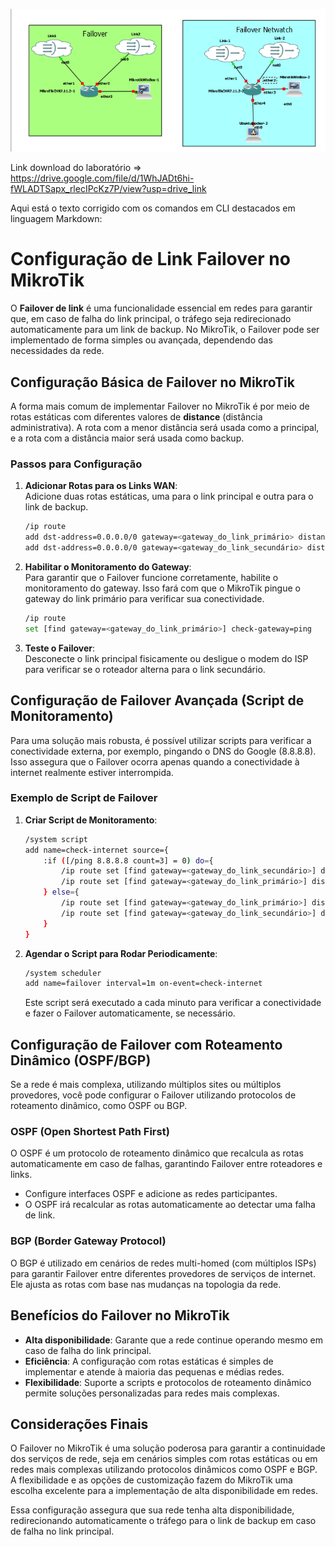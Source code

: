 
![Minha imagem](https://github.com/mateusfilipeferraz/Redes-e-infraestrutura/blob/main/Link%20Failover/Link%20Failover.png)


Link download do laboratório => https://drive.google.com/file/d/1WhJADt6hi-fWLADTSapx_rlecIPcKz7P/view?usp=drive_link

Aqui está o texto corrigido com os comandos em CLI destacados em linguagem Markdown:

# Configuração de Link Failover no MikroTik

O **Failover de link** é uma funcionalidade essencial em redes para garantir que, em caso de falha do link principal, o tráfego seja redirecionado automaticamente para um link de backup. No MikroTik, o Failover pode ser implementado de forma simples ou avançada, dependendo das necessidades da rede.

## Configuração Básica de Failover no MikroTik

A forma mais comum de implementar Failover no MikroTik é por meio de rotas estáticas com diferentes valores de **distance** (distância administrativa). A rota com a menor distância será usada como a principal, e a rota com a distância maior será usada como backup.

### Passos para Configuração

1. **Adicionar Rotas para os Links WAN**:  
   Adicione duas rotas estáticas, uma para o link principal e outra para o link de backup.

   ```bash
   /ip route
   add dst-address=0.0.0.0/0 gateway=<gateway_do_link_primário> distance=1
   add dst-address=0.0.0.0/0 gateway=<gateway_do_link_secundário> distance=2
   ```

2. **Habilitar o Monitoramento do Gateway**:  
   Para garantir que o Failover funcione corretamente, habilite o monitoramento do gateway. Isso fará com que o MikroTik pingue o gateway do link primário para verificar sua conectividade.

   ```bash
   /ip route
   set [find gateway=<gateway_do_link_primário>] check-gateway=ping
   ```

3. **Teste o Failover**:  
   Desconecte o link principal fisicamente ou desligue o modem do ISP para verificar se o roteador alterna para o link secundário.

## Configuração de Failover Avançada (Script de Monitoramento)

Para uma solução mais robusta, é possível utilizar scripts para verificar a conectividade externa, por exemplo, pingando o DNS do Google (8.8.8.8). Isso assegura que o Failover ocorra apenas quando a conectividade à internet realmente estiver interrompida.

### Exemplo de Script de Failover

1. **Criar Script de Monitoramento**:

   ```bash
   /system script
   add name=check-internet source={
       :if ([/ping 8.8.8.8 count=3] = 0) do={
           /ip route set [find gateway=<gateway_do_link_secundário>] distance=1;
           /ip route set [find gateway=<gateway_do_link_primário>] distance=2;
       } else={
           /ip route set [find gateway=<gateway_do_link_primário>] distance=1;
           /ip route set [find gateway=<gateway_do_link_secundário>] distance=2;
       }
   }
   ```

2. **Agendar o Script para Rodar Periodicamente**:

   ```bash
   /system scheduler
   add name=failover interval=1m on-event=check-internet
   ```

   Este script será executado a cada minuto para verificar a conectividade e fazer o Failover automaticamente, se necessário.

## Configuração de Failover com Roteamento Dinâmico (OSPF/BGP)

Se a rede é mais complexa, utilizando múltiplos sites ou múltiplos provedores, você pode configurar o Failover utilizando protocolos de roteamento dinâmico, como OSPF ou BGP.

### OSPF (Open Shortest Path First)

O OSPF é um protocolo de roteamento dinâmico que recalcula as rotas automaticamente em caso de falhas, garantindo Failover entre roteadores e links.

- Configure interfaces OSPF e adicione as redes participantes.
- O OSPF irá recalcular as rotas automaticamente ao detectar uma falha de link.

### BGP (Border Gateway Protocol)

O BGP é utilizado em cenários de redes multi-homed (com múltiplos ISPs) para garantir Failover entre diferentes provedores de serviços de internet. Ele ajusta as rotas com base nas mudanças na topologia da rede.

## Benefícios do Failover no MikroTik

- **Alta disponibilidade**: Garante que a rede continue operando mesmo em caso de falha do link principal.
- **Eficiência**: A configuração com rotas estáticas é simples de implementar e atende à maioria das pequenas e médias redes.
- **Flexibilidade**: Suporte a scripts e protocolos de roteamento dinâmico permite soluções personalizadas para redes mais complexas.

## Considerações Finais

O Failover no MikroTik é uma solução poderosa para garantir a continuidade dos serviços de rede, seja em cenários simples com rotas estáticas ou em redes mais complexas utilizando protocolos dinâmicos como OSPF e BGP. A flexibilidade e as opções de customização fazem do MikroTik uma escolha excelente para a implementação de alta disponibilidade em redes.

Essa configuração assegura que sua rede tenha alta disponibilidade, redirecionando automaticamente o tráfego para o link de backup em caso de falha no link principal.
